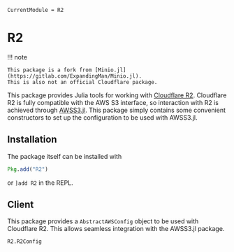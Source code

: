 ```@meta
CurrentModule = R2
```

# R2
!!! note

    This package is a fork from [Minio.jl](https://gitlab.com/ExpandingMan/Minio.jl).
    This is also not an official Cloudflare package.

This package provides Julia tools for working with [Cloudflare R2](https://www.cloudflare.com/products/r2/).  Cloudflare R2 is fully compatible with the AWS S3
interface, so interaction with R2 is achieved through
[AWSS3.jl](https://github.com/JuliaCloud/AWSS3.jl).  This package simply contains some
convenient constructors to set up the configuration to be used with AWSS3.jl.

## Installation
The package itself can be installed with

```julia
Pkg.add("R2")
```
or `]add R2` in the REPL.

## Client
This package provides a `AbstractAWSConfig` object to be used with Cloudflare R2. This allows seamless integration with the AWSS3.jl package.

```@docs
R2.R2Config
```
